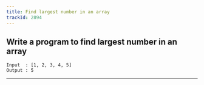 ```yaml
---
title: Find largest number in an array
trackId: 2894
---
```


## Write a program to find largest number in an array

```
Input  : [1, 2, 3, 4, 5]
Output : 5
```

---
